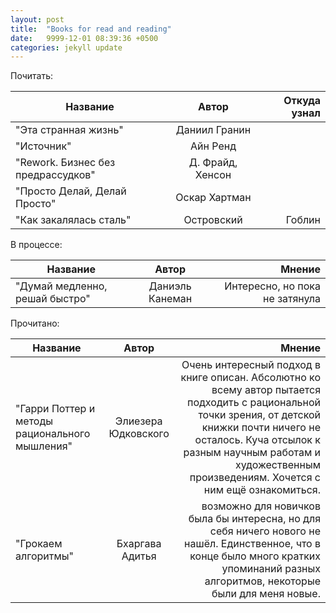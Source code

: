```yaml
---
layout: post
title:  "Books for read and reading"
date:   9999-12-01 08:39:36 +0500
categories: jekyll update
---
```


Почитать:

| Название                           |      Автор       | Откуда узнал |
|------------------------------------|:----------------:|-------------:|
| "Эта странная жизнь"               |  Даниил Гранин   |              |
| "Источник"                         |     Айн Ренд     |              |
| "Rework. Бизнес без предрассудков" | Д. Фрайд, Хенсон |              |
| "Просто Делай, Делай Просто"       |  Оскар Хартман   |              |
| "Как закалялась сталь"             |    Островский    |       Гоблин |

В процессе:

| Название                                       |        Автор        |                                                                                                 Мнение |
|------------------------------------------------|:-------------------:|-------------------------------------------------------------------------------------------------------:|
| "Думай медленно, решай быстро"                 |   Даниэль Канеман   |                                                                         Интересно, но пока не затянула |


Прочитано:

| Название                                       |        Автор        |                                                                                                                                                                                                                                                             Мнение |
|------------------------------------------------|:-------------------:|-------------------------------------------------------------------------------------------------------------------------------------------------------------------------------------------------------------------------------------------------------------------:|
| "Гарри Поттер и методы рационального мышления" | Элиезера Юдковского | Очень интересный подход в книге описан. Абсолютно ко всему автор пытается подходить с рациональной точки зрения, от детской книжки почти ничего не осталось. Куча отсылок к разным научным работам и художественным произведениям. Хочется с ним ещё ознакомиться. |
| "Грокаем алгоритмы"                            |   Бхаргава Адитья   |                                                                            возможно для новичков была бы интересна, но для себя ничего нового не нашёл. Единственное, что в конце  было много кратких упоминаний разных алгоритмов, некоторые были для меня новые. |


<!--test [[file:~/reps/wiki/_posts/2019-04-29-gists.md]] -->

<!-- :public: -->
<!-- :books: -->
